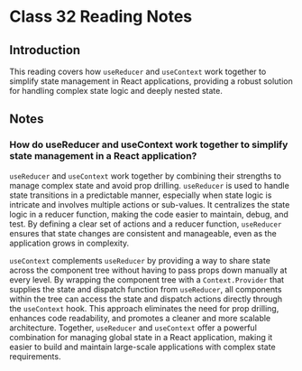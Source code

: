 # Class 32 Reading Notes

## Introduction

This reading covers how `useReducer` and `useContext` work together to simplify state management in React applications, providing a robust solution for handling complex state logic and deeply nested state.

## Notes

### How do useReducer and useContext work together to simplify state management in a React application?

`useReducer` and `useContext` work together by combining their strengths to manage complex state and avoid prop drilling. `useReducer` is used to handle state transitions in a predictable manner, especially when state logic is intricate and involves multiple actions or sub-values. It centralizes the state logic in a reducer function, making the code easier to maintain, debug, and test. By defining a clear set of actions and a reducer function, `useReducer` ensures that state changes are consistent and manageable, even as the application grows in complexity.

`useContext` complements `useReducer` by providing a way to share state across the component tree without having to pass props down manually at every level. By wrapping the component tree with a `Context.Provider` that supplies the state and dispatch function from `useReducer`, all components within the tree can access the state and dispatch actions directly through the `useContext` hook. This approach eliminates the need for prop drilling, enhances code readability, and promotes a cleaner and more scalable architecture. Together, `useReducer` and `useContext` offer a powerful combination for managing global state in a React application, making it easier to build and maintain large-scale applications with complex state requirements.
